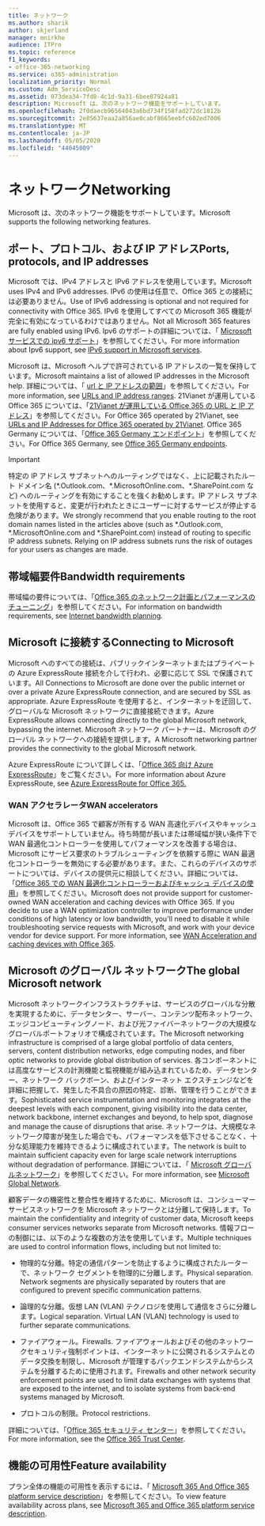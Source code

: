 ```yaml
---
title: ネットワーク
ms.author: sharik
author: skjerland
manager: mnirkhe
audience: ITPro
ms.topic: reference
f1_keywords:
- office-365-networking
ms.service: o365-administration
localization_priority: Normal
ms.custom: Adm_ServiceDesc
ms.assetid: 073dea34-7fd8-4c1d-9a31-6bee87924a81
description: Microsoft は、次のネットワーク機能をサポートしています。
ms.openlocfilehash: 2f0daecb96564043a6bd734f158fad272dc1812b
ms.sourcegitcommit: 2e85637eaa2a856ae0cabf8665eebfc602ed7006
ms.translationtype: MT
ms.contentlocale: ja-JP
ms.lasthandoff: 05/05/2020
ms.locfileid: "44045009"
---
```

# <a name="networking"></a><span data-ttu-id="d8d7f-103">ネットワーク</span><span class="sxs-lookup"><span data-stu-id="d8d7f-103">Networking</span></span>

<span data-ttu-id="d8d7f-104">Microsoft は、次のネットワーク機能をサポートしています。</span><span class="sxs-lookup"><span data-stu-id="d8d7f-104">Microsoft supports the following networking features.</span></span>
  
## <a name="ports-protocols-and-ip-addresses"></a><span data-ttu-id="d8d7f-105">ポート、プロトコル、および IP アドレス</span><span class="sxs-lookup"><span data-stu-id="d8d7f-105">Ports, protocols, and IP addresses</span></span>

<span data-ttu-id="d8d7f-106">Microsoft では、IPv4 アドレスと IPv6 アドレスを使用しています。</span><span class="sxs-lookup"><span data-stu-id="d8d7f-106">Microsoft uses IPv4 and IPv6 addresses.</span></span> <span data-ttu-id="d8d7f-107">IPv6 の使用は任意で、Office 365 との接続には必要ありません。</span><span class="sxs-lookup"><span data-stu-id="d8d7f-107">Use of IPv6 addressing is optional and not required for connectivity with Office 365.</span></span> <span data-ttu-id="d8d7f-108">IPv6 を使用してすべての Microsoft 365 機能が完全に有効になっているわけではありません。</span><span class="sxs-lookup"><span data-stu-id="d8d7f-108">Not all Microsoft 365 features are fully enabled using IPv6.</span></span> <span data-ttu-id="d8d7f-109">Ipv6 のサポートの詳細については、「 [Microsoft サービスでの ipv6 サポート](https://docs.microsoft.com/office365/enterprise/ipv6-support)」を参照してください。</span><span class="sxs-lookup"><span data-stu-id="d8d7f-109">For more information about Ipv6 support, see [IPv6 support in Microsoft services](https://docs.microsoft.com/office365/enterprise/ipv6-support).</span></span>
  
<span data-ttu-id="d8d7f-110">Microsoft は、Microsoft ヘルプで許可されている IP アドレスの一覧を保持しています。</span><span class="sxs-lookup"><span data-stu-id="d8d7f-110">Microsoft maintains a list of allowed IP addresses in the Microsoft help.</span></span> <span data-ttu-id="d8d7f-111">詳細については、「 [url と IP アドレスの範囲](https://docs.microsoft.com/office365/enterprise/urls-and-ip-address-ranges)」を参照してください。</span><span class="sxs-lookup"><span data-stu-id="d8d7f-111">For more information, see [URLs and IP address ranges](https://docs.microsoft.com/office365/enterprise/urls-and-ip-address-ranges).</span></span> <span data-ttu-id="d8d7f-112">21Vianet が運用している Office 365 については、「[21Vianet が運用している Office 365 の URL と IP アドレス](https://docs.microsoft.com/office365/enterprise/managing-office-365-endpoints)」を参照してください。</span><span class="sxs-lookup"><span data-stu-id="d8d7f-112">For Office 365 operated by 21Vianet, see [URLs and IP Addresses for Office 365 operated by 21Vianet](https://docs.microsoft.com/office365/enterprise/managing-office-365-endpoints).</span></span> <span data-ttu-id="d8d7f-113">Office 365 Germany については、「[Office 365 Germany エンドポイント](https://support.office.com/article/Office-365-Germany-endpoints-8a113a50-0071-4155-bb8e-eba5a8dbd4c8)」を参照してください。</span><span class="sxs-lookup"><span data-stu-id="d8d7f-113">For Office 365 Germany, see [Office 365 Germany endpoints](https://support.office.com/article/Office-365-Germany-endpoints-8a113a50-0071-4155-bb8e-eba5a8dbd4c8).</span></span>
  
> [!IMPORTANT]
> <span data-ttu-id="d8d7f-p103">特定の IP アドレス サブネットへのルーティングではなく、上に記載されたルート ドメイン名 (\*.Outlook.com、\*.MicrosoftOnline.com、\*.SharePoint.com など) へのルーティングを有効にすることを強くお勧めします。IP アドレス サブネットを使用すると、変更が行われたときにユーザーに対するサービスが停止する危険があります。</span><span class="sxs-lookup"><span data-stu-id="d8d7f-p103">We strongly recommend that you enable routing to the root domain names listed in the articles above (such as \*.Outlook.com, \*.MicrosoftOnline.com and \*.SharePoint.com) instead of routing to specific IP address subnets. Relying on IP address subnets runs the risk of outages for your users as changes are made.</span></span> 
  
## <a name="bandwidth-requirements"></a><span data-ttu-id="d8d7f-116">帯域幅要件</span><span class="sxs-lookup"><span data-stu-id="d8d7f-116">Bandwidth requirements</span></span>

<span data-ttu-id="d8d7f-117">帯域幅の要件については、「[Office 365 のネットワーク計画とパフォーマンスのチューニング](https://docs.microsoft.com/office365/enterprise/network-planning-and-performance)」を参照してください。</span><span class="sxs-lookup"><span data-stu-id="d8d7f-117">For information on bandwidth requirements, see [Internet bandwidth planning](https://docs.microsoft.com/office365/enterprise/network-planning-and-performance).</span></span>
  
## <a name="connecting-to-microsoft"></a><span data-ttu-id="d8d7f-118">Microsoft に接続する</span><span class="sxs-lookup"><span data-stu-id="d8d7f-118">Connecting to Microsoft</span></span>

<span data-ttu-id="d8d7f-119">Microsoft へのすべての接続は、パブリックインターネットまたはプライベートの Azure ExpressRoute 接続を介して行われ、必要に応じて SSL で保護されています。</span><span class="sxs-lookup"><span data-stu-id="d8d7f-119">All Connections to Microsoft are done over the public internet or over a private Azure ExpressRoute connection, and are secured by SSL as appropriate.</span></span> <span data-ttu-id="d8d7f-120">Azure ExpressRoute を使用すると、インターネットを迂回して、グローバルな Microsoft ネットワークに直接接続できます。</span><span class="sxs-lookup"><span data-stu-id="d8d7f-120">Azure ExpressRoute allows connecting directly to the global Microsoft network, bypassing the internet.</span></span> <span data-ttu-id="d8d7f-121">Microsoft ネットワーク パートナーは、Microsoft のグローバル ネットワークへの接続を提供します。</span><span class="sxs-lookup"><span data-stu-id="d8d7f-121">A Microsoft networking partner provides the connectivity to the global Microsoft network.</span></span>
  
<span data-ttu-id="d8d7f-122">Azure ExpressRoute について詳しくは、「[Office 365 向け Azure ExpressRoute](https://aka.ms/expressrouteoffice365)」をご覧ください。</span><span class="sxs-lookup"><span data-stu-id="d8d7f-122">For more information about Azure ExpressRoute, see [Azure ExpressRoute for Office 365.](https://aka.ms/expressrouteoffice365)</span></span>
  
### <a name="wan-accelerators"></a><span data-ttu-id="d8d7f-123">WAN アクセラレータ</span><span class="sxs-lookup"><span data-stu-id="d8d7f-123">WAN accelerators</span></span>

<span data-ttu-id="d8d7f-p105">Microsoft は、Office 365 で顧客が所有する WAN 高速化デバイスやキャッシュ デバイスをサポートしていません。待ち時間が長いまたは帯域幅が狭い条件下で WAN 最適化コントローラーを使用してパフォーマンスを改善する場合は、Microsoft にサービス要求のトラブルシューティングを依頼する際に WAN 最適化コントローラーを無効にする必要があります。また、これらのデバイスのサポートについては、デバイスの提供元に相談してください。詳細については、「[Office 365 での WAN 最適化コントローラーおよびキャッシュ デバイスの使用](https://support.microsoft.com/help/2690045/using-third-party-network-devices-or-solutions-with-office-365)」を参照してください。</span><span class="sxs-lookup"><span data-stu-id="d8d7f-p105">Microsoft does not provide support for customer-owned WAN acceleration and caching devices with Office 365. If you decide to use a WAN optimization controller to improve performance under conditions of high latency or low bandwidth, you'll need to disable it while troubleshooting service requests with Microsoft, and work with your device vendor for device support. For more information, see [WAN Acceleration and caching devices with Office 365](https://support.microsoft.com/help/2690045/using-third-party-network-devices-or-solutions-with-office-365).</span></span>
  
## <a name="the-global-microsoft-network"></a><span data-ttu-id="d8d7f-127">Microsoft のグローバル ネットワーク</span><span class="sxs-lookup"><span data-stu-id="d8d7f-127">The global Microsoft network</span></span>

<span data-ttu-id="d8d7f-128">Microsoft ネットワークインフラストラクチャは、サービスのグローバルな分散を実現するために、データセンター、サーバー、コンテンツ配布ネットワーク、エッジコンピューティングノード、および光ファイバーネットワークの大規模なグローバルポートフォリオで構成されています。</span><span class="sxs-lookup"><span data-stu-id="d8d7f-128">The Microsoft networking infrastructure is comprised of a large global portfolio of data centers, servers, content distribution networks, edge computing nodes, and fiber optic networks to provide global distribution of services.</span></span> <span data-ttu-id="d8d7f-129">各コンポーネントには高度なサービスの計測機能と監視機能が組み込まれているため、データセンター、ネットワーク バックボーン、およびインターネット エクスチェンジなどを詳細に把握して、発生した不具合の原因の特定、診断、管理を行うことができます。</span><span class="sxs-lookup"><span data-stu-id="d8d7f-129">Sophisticated service instrumentation and monitoring integrates at the deepest levels with each component, giving visibility into the data center, network backbone, internet exchanges and beyond, to help spot, diagnose and manage the cause of disruptions that arise.</span></span> <span data-ttu-id="d8d7f-130">ネットワークは、大規模なネットワーク障害が発生した場合でも、パフォーマンスを低下させることなく、十分な処理能力を維持できるように構成されています。</span><span class="sxs-lookup"><span data-stu-id="d8d7f-130">The network is built to maintain sufficient capacity even for large scale network interruptions without degradation of performance.</span></span> <span data-ttu-id="d8d7f-131">詳細については、「 [Microsoft グローバルネットワーク](https://docs.microsoft.com/azure/networking/microsoft-global-network)」を参照してください。</span><span class="sxs-lookup"><span data-stu-id="d8d7f-131">For more information, see [Microsoft Global Network](https://docs.microsoft.com/azure/networking/microsoft-global-network).</span></span> 
  
<span data-ttu-id="d8d7f-132">顧客データの機密性と整合性を維持するために、Microsoft は、コンシューマーサービスネットワークを Microsoft ネットワークとは分離して保持します。</span><span class="sxs-lookup"><span data-stu-id="d8d7f-132">To maintain the confidentiality and integrity of customer data, Microsoft keeps consumer services networks separate from Microsoft networks.</span></span> <span data-ttu-id="d8d7f-133">情報フローの制御には、以下のような複数の方法を使用しています。</span><span class="sxs-lookup"><span data-stu-id="d8d7f-133">Multiple techniques are used to control information flows, including but not limited to:</span></span>
  
- <span data-ttu-id="d8d7f-p108">物理的な分離。特定の通信パターンを防止するように構成されたルーターで、ネットワーク セグメントを物理的に分離します。</span><span class="sxs-lookup"><span data-stu-id="d8d7f-p108">Physical separation. Network segments are physically separated by routers that are configured to prevent specific communication patterns.</span></span>
    
- <span data-ttu-id="d8d7f-p109">論理的な分離。仮想 LAN (VLAN) テクノロジを使用して通信をさらに分離します。</span><span class="sxs-lookup"><span data-stu-id="d8d7f-p109">Logical separation. Virtual LAN (VLAN) technology is used to further separate communications.</span></span>
    
- <span data-ttu-id="d8d7f-138">ファイアウォール。</span><span class="sxs-lookup"><span data-stu-id="d8d7f-138">Firewalls.</span></span> <span data-ttu-id="d8d7f-139">ファイアウォールおよびその他のネットワークセキュリティ強制ポイントは、インターネットに公開されるシステムとのデータ交換を制限し、Microsoft が管理するバックエンドシステムからシステムを分離するために使用されます。</span><span class="sxs-lookup"><span data-stu-id="d8d7f-139">Firewalls and other network security enforcement points are used to limit data exchanges with systems that are exposed to the internet, and to isolate systems from back-end systems managed by Microsoft.</span></span> 
    
- <span data-ttu-id="d8d7f-140">プロトコルの制限。</span><span class="sxs-lookup"><span data-stu-id="d8d7f-140">Protocol restrictions.</span></span>
    
<span data-ttu-id="d8d7f-141">詳細については、「[Office 365 セキュリティ センター](https://www.microsoft.com/trust-center)」を参照してください。</span><span class="sxs-lookup"><span data-stu-id="d8d7f-141">For more information, see the [Office 365 Trust Center](https://www.microsoft.com/trust-center).</span></span> 
  
## <a name="feature-availability"></a><span data-ttu-id="d8d7f-142">機能の可用性</span><span class="sxs-lookup"><span data-stu-id="d8d7f-142">Feature availability</span></span>

<span data-ttu-id="d8d7f-143">プラン全体の機能の可用性を表示するには、「 [Microsoft 365 And Office 365 platform service description](office-365-platform-service-description.md)」を参照してください。</span><span class="sxs-lookup"><span data-stu-id="d8d7f-143">To view feature availability across plans, see [Microsoft 365 and Office 365 platform service description](office-365-platform-service-description.md).</span></span>
  

